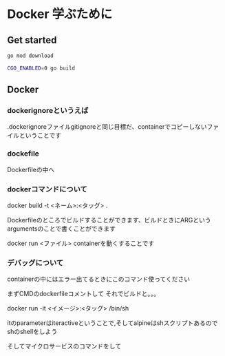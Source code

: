 # Docker 学ぶために

## Get started

```bash
go mod download

CGO_ENABLED=0 go build
```

## Docker

### dockerignoreというえば

.dockerignoreファイルgitignoreと同じ目標だ、containerでコピーしないファイルということです

### dockefile

Dockerfileの中へ

### dockerコマンドについて

docker build -t <ネーム>:<タッグ> .

Dockerfileのところでビルドすることができます、ビルドときにARGというargumentsのことで書くことができます

docker run <ファイル> containerを動くすることです

### デバッグについて

containerの中にはエラー出てるときにこのコマンド使ってください

まずCMDのdockerfileコメントして
それでビルドと。。。

docker run -it <イメージ>:<タッグ> /bin/sh

itのparameterはiteractiveということで,そしてalpineはshスクリプトあるのでshのshellをしよう

そしてマイクロサービスのコマンドをして
